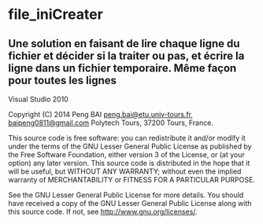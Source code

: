 file_iniCreater
===============

Une solution en faisant de lire chaque ligne du fichier et décider si la traiter ou pas, et écrire la ligne dans un fichier temporaire.
Même façon pour toutes les lignes
----------------------------

Visual Studio 2010

 Copyright (C) 2014 Peng BAI <peng.bai@etu.univ-tours.fr>, <baipeng0811@gmail.com>
 Polytech Tours, 37200 Tours, France. 
 
 This source code is free software: you can redistribute it and/or modify it under
 the terms of the GNU Lesser General Public License as published by the Free
 Software Foundation, either version 3 of the License, or (at your option) any
 later version. This source code is distributed in the hope that it will be useful, 
 but WITHOUT ANY WARRANTY; without even the implied warranty of 
 MERCHANTABILITY or FITNESS FOR A PARTICULAR PURPOSE. 
 
 See the GNU Lesser General Public License for more details. You should have 
 received a copy of the GNU Lesser General Public License along with this source 
 code. If not, see <http://www.gnu.org/licenses/>.
